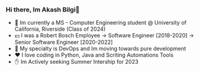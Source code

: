 ### Hi there, Im Akash Bilgi👋

<!--
**akashbilgi/akashbilgi** is a ✨ _special_ ✨ repository because its `README.md` (this file) appears on your GitHub profile.

Here are some ideas to get you started:

- 🔭 I’m currently working on ...
- 🌱 I’m currently learning ...
- 👯 I’m looking to collaborate on ...
- 🤔 I’m looking for help with ...
- 💬 Ask me about ...
- 📫 How to reach me: ...
- 😄 Pronouns: ...
- ⚡ Fun fact: ...
-->
- 🌱 Im currently a MS - Computer Engineering student @ University of California, Riverside (Class of 2024)
- 💵 I was a Robert Bosch Employee -> Software Engineer [2018-2020] -> Senior Software Engineer [2020-2022]
- 🎣 My specialty is DevOps and Im moving towards pure development
- ❤️ I love coding in Python, Java and Scriting Automations Tools
- ✋ Im Actively seeking Summer Intership for 2023
